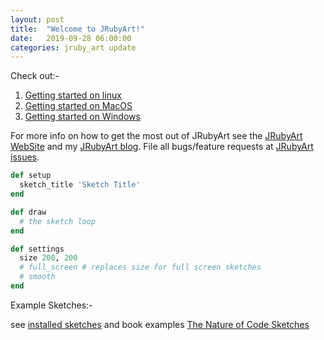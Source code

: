 ```yaml
---
layout: post
title:  "Welcome to JRubyArt!"
date:   2019-09-28 06:00:00
categories: jruby_art update
---
```


Check out:-
1. [Getting started on linux][linux]
2. [Getting started on MacOS][mac]
3. [Getting started on Windows][windows]

For more info on how to get the most out of JRubyArt see the [JRubyArt WebSite][repo] and my [JRubyArt blog][blog]. File all bugs/feature requests at [JRubyArt issues][issues].

```ruby
def setup
  sketch_title 'Sketch Title'
end

def draw
  # the sketch loop
end

def settings
  size 200, 200
  # full_screen # replaces size for full screen sketches
  # smooth  
end
```

Example Sketches:-

see [installed sketches][examples] and book examples [The Nature of Code Sketches][nature]

[repo]: https://ruby-processing.github.io/JRubyArt/
[issues]: https://github.com/ruby-processing/JRubyArt/issues
[wiki]: https://github.com/ruby-processing/JRubyArt/wiki
[nature]: https://github.com/ruby-processing/The-Nature-of-Code-for-JRubyArt
[examples]: https://github.com/ruby-processing/JRubyArt-examples
[windows]: {{site.github.url}}/windows_start/
[mac]: {{site.github.url}}/mac_start/
[linux]: {{site.github.url}}/linux_started/
[blog]: https://monkstone.github.io/
